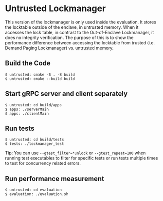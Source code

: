 # Untrusted Lockmanager

This version of the lockmanager is only used inside the evaluation. It stores the locktable outside of the enclave, in untrusted memory. When it accesses the lock table, in contrast to the Out-of-Enclave Lockmanager, it does no integrity verification. The purpose of this is to show the performance difference between accessing the locktable from trusted (i.e. Demand Paging Lockmanager) vs. untrusted memory.

## Build the Code

````
$ untrusted: cmake -S . -B build
$ untrusted: cmake --build build
````

## Start gRPC server and client separately

````
$ untrusted: cd build/apps
$ apps: ./serverMain
$ apps: ./clientMain
````

## Run tests

````
$ untrusted: cd build/tests
$ tests: ./lockmanager_test
````

Tip: You can use `--gtest_filter=*unlock` or `--gtest_repeat=100` when running test executables to filter for specific tests or run tests multiple times to test for concurrency related errors.

## Run performance measurement

````
$ untrusted: cd evaluation
$ evaluation: ./evaluation.sh
````